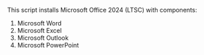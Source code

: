 This script installs Microsoft Office 2024 (LTSC) with components:
1. Microsoft Word
2. Microsoft Excel
3. Microsoft Outlook
4. Microsoft PowerPoint